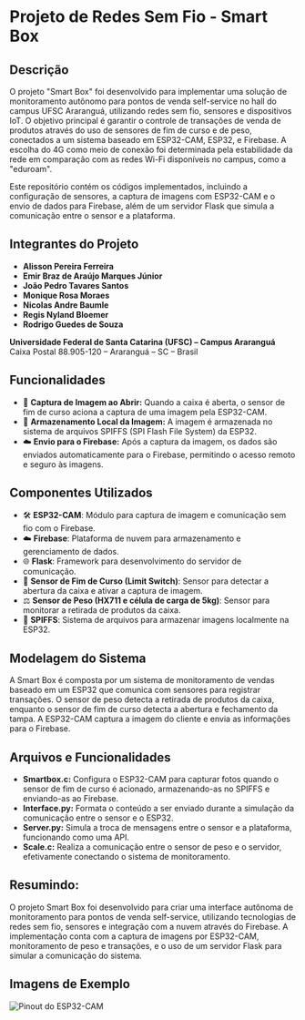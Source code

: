 # Projeto de Redes Sem Fio - Smart Box

## Descrição
O projeto "Smart Box" foi desenvolvido para implementar uma solução de monitoramento autônomo para pontos de venda self-service no hall do campus UFSC Araranguá, utilizando redes sem fio, sensores e dispositivos IoT. O objetivo principal é garantir o controle de transações de venda de produtos através do uso de sensores de fim de curso e de peso, conectados a um sistema baseado em ESP32-CAM, ESP32, e Firebase. A escolha do 4G como meio de conexão foi determinada pela estabilidade da rede em comparação com as redes Wi-Fi disponíveis no campus, como a "eduroam".

Este repositório contém os códigos implementados, incluindo a configuração de sensores, a captura de imagens com ESP32-CAM e o envio de dados para Firebase, além de um servidor Flask que simula a comunicação entre o sensor e a plataforma.

## Integrantes do Projeto
- **Alisson Pereira Ferreira**
- **Emir Braz de Araújo Marques Júnior**
- **João Pedro Tavares Santos**
- **Monique Rosa Moraes**
- **Nicolas Andre Baumle**
- **Regis Nyland Bloemer**
- **Rodrigo Guedes de Souza**

**Universidade Federal de Santa Catarina (UFSC) – Campus Araranguá**  
Caixa Postal 88.905-120 – Araranguá – SC – Brasil

## Funcionalidades

- 📸 **Captura de Imagem ao Abrir:** Quando a caixa é aberta, o sensor de fim de curso aciona a captura de uma imagem pela ESP32-CAM.
- 💾 **Armazenamento Local da Imagem:** A imagem é armazenada no sistema de arquivos SPIFFS (SPI Flash File System) da ESP32.
- ☁️ **Envio para o Firebase:** Após a captura da imagem, os dados são enviados automaticamente para o Firebase, permitindo o acesso remoto e seguro às imagens.

## Componentes Utilizados

- 🛠️ **ESP32-CAM**: Módulo para captura de imagem e comunicação sem fio com o Firebase.
- ☁️ **Firebase**: Plataforma de nuvem para armazenamento e gerenciamento de dados.
- 🌐 **Flask**: Framework para desenvolvimento do servidor de comunicação.
- 🚪 **Sensor de Fim de Curso (Limit Switch)**: Sensor para detectar a abertura da caixa e ativar a captura de imagem.
- ⚖️ **Sensor de Peso (HX711 e célula de carga de 5kg)**: Sensor para monitorar a retirada de produtos da caixa.
- 💾 **SPIFFS**: Sistema de arquivos para armazenar imagens localmente na ESP32.


## Modelagem do Sistema

A Smart Box é composta por um sistema de monitoramento de vendas baseado em um ESP32 que comunica com sensores para registrar transações. O sensor de peso detecta a retirada de produtos da caixa, enquanto o sensor de fim de curso detecta a abertura e fechamento da tampa. A ESP32-CAM captura a imagem do cliente e envia as informações para o Firebase.

## Arquivos e Funcionalidades

- **Smartbox.c:** Configura o ESP32-CAM para capturar fotos quando o sensor de fim de curso é acionado, armazenando-as no SPIFFS e enviando-as ao Firebase.
- **Interface.py:** Formata o conteúdo a ser enviado durante a simulação da comunicação entre o sensor e o ESP32.
- **Server.py:** Simula a troca de mensagens entre o sensor e a plataforma, funcionando como uma API.
- **Scale.c:** Realiza a comunicação entre o sensor de peso e o servidor, efetivamente conectando o sistema de monitoramento.

## **Resumindo:**  

O projeto Smart Box foi desenvolvido para criar uma interface autônoma de monitoramento para pontos de venda self-service, utilizando tecnologias de redes sem fio, sensores e integração com a nuvem através do Firebase. A implementação conta com a captura de imagens por ESP32-CAM, monitoramento de peso e transações, e o uso de um servidor Flask para simular a comunicação do sistema.

## Imagens de Exemplo

![Pinout do ESP32-CAM](https://i0.wp.com/randomnerdtutorials.com/wp-content/uploads/2020/03/ESP32-CAM-pinout-new.png?w=1000&quality=100&strip=all&ssl=1)

